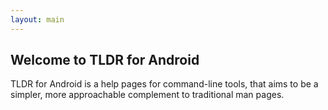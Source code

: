 ```yaml
---
layout: main
---
```


## Welcome to TLDR for Android

TLDR for Android is a help pages for command-line tools, that aims to be a simpler, more approachable complement to traditional man pages.

